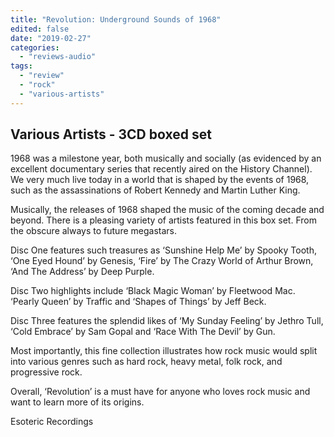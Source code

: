 ```yaml
---
title: "Revolution: Underground Sounds of 1968"
edited: false
date: "2019-02-27"
categories:
  - "reviews-audio"
tags:
  - "review"
  - "rock"
  - "various-artists"
---
```


## Various Artists - 3CD boxed set

1968 was a milestone year, both musically and socially (as evidenced by an excellent documentary series that recently aired on the History Channel). We very much live today in a world that is shaped by the events of 1968, such as the assassinations of Robert Kennedy and Martin Luther King.

Musically, the releases of 1968 shaped the music of the coming decade and beyond. There is a pleasing variety of artists featured in this box set. From the obscure always to future megastars.

Disc One features such treasures as ‘Sunshine Help Me’ by Spooky Tooth, ‘One Eyed Hound’ by Genesis, ‘Fire’ by The Crazy World of Arthur Brown, ‘And The Address’ by Deep Purple.

Disc Two highlights include ‘Black Magic Woman’ by Fleetwood Mac. ‘Pearly Queen’ by Traffic and ‘Shapes of Things’ by Jeff Beck.

Disc Three features the splendid likes of ‘My Sunday Feeling’ by Jethro Tull, ‘Cold Embrace’ by Sam Gopal and ‘Race With The Devil’ by Gun.

Most importantly, this fine collection illustrates how rock music would split into various genres such as hard rock, heavy metal, folk rock, and progressive rock.

Overall, ‘Revolution’ is a must have for anyone who loves rock music and want to learn more of its origins.

Esoteric Recordings
